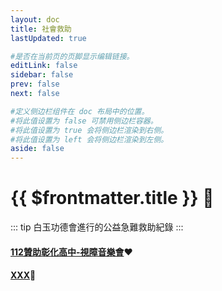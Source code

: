 ```yaml
---
layout: doc
title: 社會救助
lastUpdated: true

#是否在当前页的页脚显示编辑链接。
editLink: false
sidebar: false
prev: false
next: false

#定义侧边栏组件在 doc 布局中的位置。
#将此值设置为 false 可禁用侧边栏容器。
#将此值设置为 true 会将侧边栏渲染到右侧。
#将此值设置为 left 会将侧边栏渲染到左侧。
aside: false
---
```




# {{ $frontmatter.title }} 📂

::: tip
白玉功德會進行的公益急難救助紀錄
:::

#### [112贊助彰化高中-視障音樂會](./social-support-list/1121115贊助彰化高中-視障音樂會)❤️



#### [XXX](./social-support-list/finace111-120)📃


